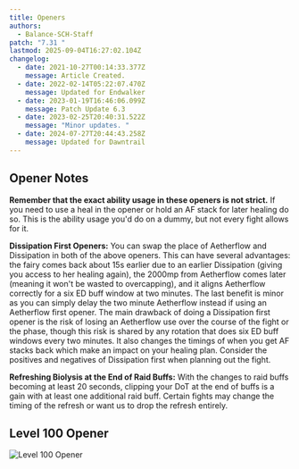 ```yaml
---
title: Openers
authors:
  - Balance-SCH-Staff
patch: "7.31 "
lastmod: 2025-09-04T16:27:02.104Z
changelog:
  - date: 2021-10-27T00:14:33.377Z
    message: Article Created.
  - date: 2022-02-14T05:22:07.470Z
    message: Updated for Endwalker
  - date: 2023-01-19T16:46:06.099Z
    message: Patch Update 6.3
  - date: 2023-02-25T20:40:31.522Z
    message: "Minor updates. "
  - date: 2024-07-27T20:44:43.258Z
    message: Updated for Dawntrail
---
```

## Opener Notes

**Remember that the exact ability usage in these openers is not strict.** If you need to use a heal in the opener or hold an AF stack for later healing do so. This is the ability usage you'd do on a dummy, but not every fight allows for it.

**Dissipation First Openers:** You can swap the place of Aetherflow and Dissipation in both of the above openers. This can have several advantages: the fairy comes back about 15s earlier due to an earlier Dissipation (giving you access to her healing again), the 2000mp from Aetherflow comes later (meaning it won't be wasted to overcapping), and it aligns Aetherflow correctly for a six ED buff window at two minutes. The last benefit is minor as you can simply delay the two minute Aetherflow instead if using an Aetherflow first opener. The main drawback of doing a Dissipation first opener is the risk of losing an Aetherflow use over the course of the fight or the phase, though this risk is shared by any rotation that does six ED buff windows every two minutes. It also changes the timings of when you get AF stacks back which make an impact on your healing plan. Consider the positives and negatives of Dissipation first when planning out the fight. 

**Refreshing Biolysis at the End of Raid Buffs:** With the changes to raid buffs becoming at least 20 seconds, clipping your DoT at the end of buffs is a gain with at least one additional raid buff. Certain fights may change the timing of the refresh or want us to drop the refresh entirely.

## Level 100 Opener

![Level 100 Opener](https://shyshys.github.io/healer-resources/resources/Scholar%20early%20dot%20refresh%20opener.png "Level 100 Opener")
